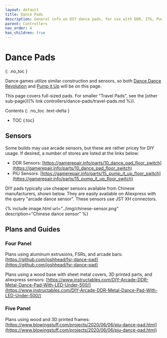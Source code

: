 ```yaml
---
layout: default
title: Dance Pads
description: General info on DIY dance pads, for use with DDR, ITG, Pump It Up.
parent: Controllers
nav_order: 4
has_children: true
---
```


# Dance Pads
{: .no_toc }

Dance games utilize similar construction and sensors, so both [Dance Dance Revolution](https://remywiki.com/DanceDanceRevolution_Information) and [Pump it Up](https://en.wikipedia.org/wiki/Pump_It_Up_(video_game_series)) will be on this page.

This page covers full-sized pads. For smaller "Travel Pads", see the [other sub-page]({% link controllers/dance-pads/travel-pads.md %}).

Contents
{: .no_toc .text-delta }

- TOC
{:toc}

## Sensors

Some builds may use arcade sensors, but these are rather pricey for DIY usage. If desired, a number of stores are listed at the links below:
* DDR Sensors: [https://gamerepair.info/parts/10_dance_pad_floor_switch](https://gamerepair.info/parts/10_dance_pad_floor_switch)
* PIU Sensors: [https://gamerepair.info/parts/15_pump_it_up_floor_switch](https://gamerepair.info/parts/15_pump_it_up_floor_switch)

DIY pads typically use cheaper sensors available from Chinese manufacturers, shown below. They are easily available on Aliexpress with the query "arcade dance sensor". These sensors use JST XH connectors.

{% include image.html url="../img/chinese-sensor.png" description="Chinese dance sensor" %}

## Plans and Guides

### Four Panel

Plans using aluminum extrusions, FSRs, and arcade bars: [https://github.com/joshhead/fsr-dance-pad](https://github.com/joshhead/fsr-dance-pad)

Plans using a wood base with sheet metal covers, 3D printed parts, and aliexpress sensors: [https://www.instructables.com/DIY-Arcade-DDR-Metal-Dance-Pad-With-LED-Under-500/](https://www.instructables.com/DIY-Arcade-DDR-Metal-Dance-Pad-With-LED-Under-500/)

### Five Panel

Plans using wood and 3D printed frames: [https://www.blowingstuff.com/projects/2020/06/06/piu-dance-pad.html](https://www.blowingstuff.com/projects/2020/06/06/piu-dance-pad.html)